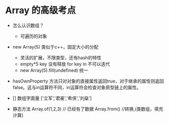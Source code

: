 # Array 的高级考点

- 怎么认识数组？
  - 可遍历的对象
- new Array(5)
    类似于c++，固定大小的分配 
    - 灵活的扩展，不限类型，还有hash的特性
    - empty*5 key 没有释放 for key in 不可以迭代
    - new Array(5).fill(undefined) 统一

- hasOwnProperty 方法只对对象的直接属性返回true，对于继承的属性则返回false。这与in运算符不同，in运算符会检查对象原型链上的属性。
- [] 数组字面量
    ['立军','君豪','希侠','刘燊']
- 静态方法
    Array.of(1,2,3) // 已经有了数据
    Array.from() //转换,(类数组，填充计算)